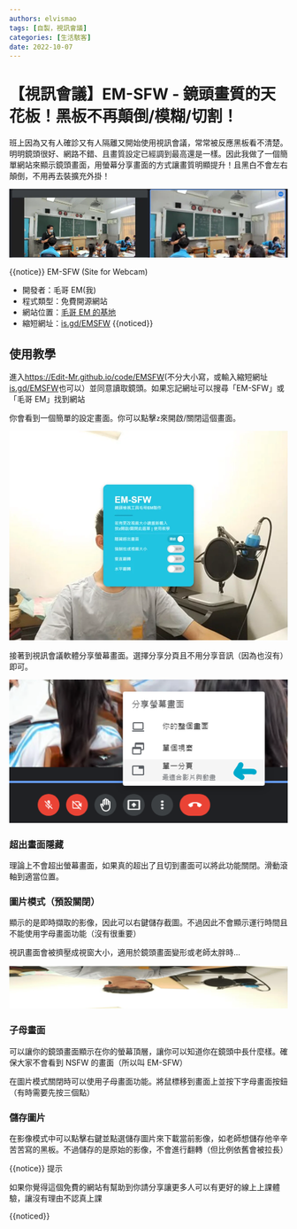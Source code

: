 ```yaml
---
authors: elvismao
tags: [自製，視訊會議]
categories: [生活駭客]
date: 2022-10-07
---
```


# 【視訊會議】EM-SFW - 鏡頭畫質的天花板！黑板不再顛倒/模糊/切割！

班上因為又有人確診又有人隔離又開始使用視訊會議，常常被反應黑板看不清楚。明明鏡頭很好、網路不錯、且畫質設定已經調到最高還是一樣。因此我做了一個簡單網站來顯示鏡頭畫面，用螢幕分享畫面的方式讓畫質明顯提升！且黑白不會左右顛倒，不用再去裝擴充外掛！

![效果比較](EM-SFW-compare.webp)

{{notice}} EM-SFW (Site for Webcam)

- 開發者：毛哥 EM(我)
- 程式類型：免費開源網站
- 網站位置：[毛哥 EM 的基地](https://Edit-Mr.github.io/code/EM-SFW)
- 縮短網址：[is.gd/EMSFW](https://is.gd/EMSFW) {{noticed}}

## 使用教學

進入<https://Edit-Mr.github.io/code/EMSFW>(不分大小寫，或輸入縮短網址[is.gd/EMSFW](https://is.gd/EMSFW)也可以）並同意讀取鏡頭。如果忘記網址可以搜尋「EM-SFW」或「毛哥 EM」找到網站

你會看到一個簡單的設定畫面。你可以點擊`z`來開啟/關閉這個畫面。

![EM-SFW 介面](EM-SFW.webp)

接著到視訊會議軟體分享螢幕畫面。選擇分享分頁且不用分享音訊（因為也沒有）即可。

![分享分頁](EM-SFW-share1.png)

### 超出畫面隱藏

理論上不會超出螢幕畫面，如果真的超出了且切到畫面可以將此功能關閉。滑動滾軸到適當位置。

### 圖片模式（預設關閉）

顯示的是即時擷取的影像，因此可以右鍵儲存截圖。不過因此不會顯示運行時間且不能使用字母畫面功能（沒有很重要）

視訊畫面會被擠壓成視窗大小，適用於鏡頭畫面變形或老師太胖時...

![如果視窗實在太扁](EM-SFW-over.png)

### 子母畫面

可以讓你的鏡頭畫面顯示在你的螢幕頂層，讓你可以知道你在鏡頭中長什麼樣。確保大家不會看到 NSFW 的畫面（所以叫 EM-SFW）

在圖片模式關閉時可以使用子母畫面功能。將鼠標移到畫面上並按下字母畫面按鈕（有時需要先按三個點）

### 儲存圖片

在影像模式中可以點擊右鍵並點選儲存圖片來下載當前影像，如老師想儲存他辛辛苦苦寫的黑板。不過儲存的是原始的影像，不會進行翻轉（但比例依舊會被拉長）

{{notice}} 提示

如果你覺得這個免費的網站有幫助到你請分享讓更多人可以有更好的線上上課體驗，讓沒有理由不認真上課

{{noticed}}
